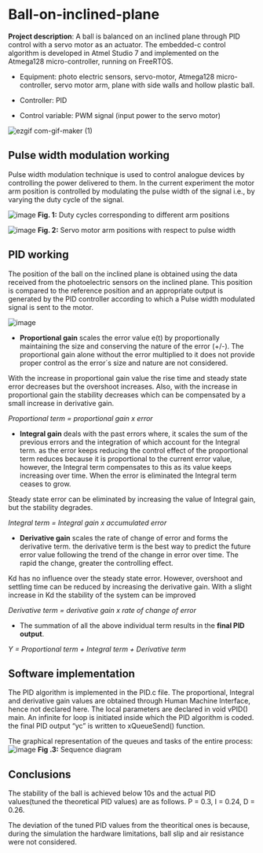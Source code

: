 # Ball-on-inclined-plane
**Project description**: A ball is balanced on an inclined plane through PID control with a servo motor as an actuator. The embedded-c control algorithm is developed in Atmel Studio 7 and implemented on the Atmega128 micro-controller, running on FreeRTOS.

- Equipment: photo electric sensors, servo-motor, Atmega128 micro-controller, servo motor arm, plane with side walls and hollow plastic ball.

- Controller: PID

- Control variable: PWM signal (input power to the servo motor)

![ezgif com-gif-maker (1)](https://user-images.githubusercontent.com/48198017/116828484-5c341900-ab9f-11eb-8f81-12c3d81e1f7c.gif)



## Pulse width modulation working

Pulse width modulation technique is used to control analogue devices by controlling the power delivered
to them. In the current experiment the motor arm position is controlled by modulating the
pulse width of the signal i.e., by varying the duty cycle of the signal.



![image](https://user-images.githubusercontent.com/48198017/116827022-47538780-ab97-11eb-937b-a11244539f2a.png)
**Fig. 1:** Duty cycles corresponding to different arm positions


![image](https://user-images.githubusercontent.com/48198017/116827088-a87b5b00-ab97-11eb-9664-8ab407d63ba5.png "servo motor arm positions with respect to pulse width")
**Fig. 2:** Servo motor arm positions with respect to pulse width

## PID working

The position of the ball on the inclined plane is obtained using the data received from the photoelectric
sensors on the inclined plane. This position is compared to the reference position and an appropriate
output is generated by the PID controller according to which a Pulse width modulated signal
is sent to the motor.

![image](https://user-images.githubusercontent.com/48198017/116827797-3efd4b80-ab9b-11eb-9392-478366a4a138.png)

- **Proportional gain** scales the error value e(t) by proportionally maintaining the size and conserving
the nature of the error (+/-). The proportional gain alone without the error multiplied to it does not
provide proper control as the error´s size and nature are not considered.

With the increase in proportional gain value the rise time and steady state error decreases but the
overshoot increases. Also, with the increase in proportional gain the stability decreases which can be
compensated by a small increase in derivative gain.

*Proportional term = proportional gain x error*

- **Integral gain** deals with the past errors where, it scales the sum of the previous errors and the integration
of which account for the Integral term. as the error keeps reducing the control effect of the
proportional term reduces because it is proportional to the current error value, however, the Integral
term compensates to this as its value keeps increasing over time. When the error is eliminated the
Integral term ceases to grow.

Steady state error can be eliminated by increasing the value of Integral gain, but the stability degrades.

*Integral term = Integral gain x accumulated error*

- **Derivative gain** scales the rate of change of error and forms the derivative term. the derivative term
is the best way to predict the future error value following the trend of the change in error over time.
The rapid the change, greater the controlling effect.

Kd has no influence over the steady state error. However, overshoot and settling time can be reduced
by increasing the derivative gain. With a slight increase in Kd the stability of the system can be improved

*Derivative term = derivative gain x rate of change of error*

- The summation of all the above individual term results in the **final PID output**.

*Y = Proportional term + Integral term + Derivative term*

## Software implementation

The PID algorithm is implemented in the PID.c file. The proportional, Integral and derivative gain values
are obtained through Human Machine Interface, hence not declared here.
The local parameters are declared in void vPID() main. An infinite for loop is initiated inside which the
PID algorithm is coded. the final PID output “yc” is written to xQueueSend() function.

The graphical representation of the queues and tasks of the entire process:
![image](https://user-images.githubusercontent.com/48198017/116827687-a666cb80-ab9a-11eb-98cf-bf68e3a78349.png)
**Fig .3:** Sequence diagram

## Conclusions
The stability of the ball is achieved below 10s and the actual PID values(tuned the theoretical PID values) are as follows.
P = 0.3, I = 0.24, D = 0.26.

The deviation of the tuned PID values from the theoritical ones is because, during the simulation the hardware limitations, ball slip and air resistance were not considered.   

